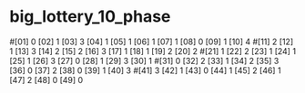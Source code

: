 # big_lottery_10_phase


#[01] 0	[02] 1	[03] 3	[04] 1	[05] 1	[06] 1	[07] 1	[08] 0	[09] 1	[10] 4
#[11] 2	[12] 1	[13] 3	[14] 2	[15] 2	[16] 3	[17] 1	[18] 1	[19] 2	[20] 2
#[21] 1	[22] 2	[23] 1	[24] 1	[25] 1	[26] 3	[27] 0	[28] 1	[29] 3	[30] 1
#[31] 0	[32] 2	[33] 1	[34] 2	[35] 3	[36] 0	[37] 2	[38] 0	[39] 1	[40] 3
#[41] 3	[42] 1	[43] 0	[44] 1	[45] 2	[46] 1	[47] 2	[48] 0	[49] 0
